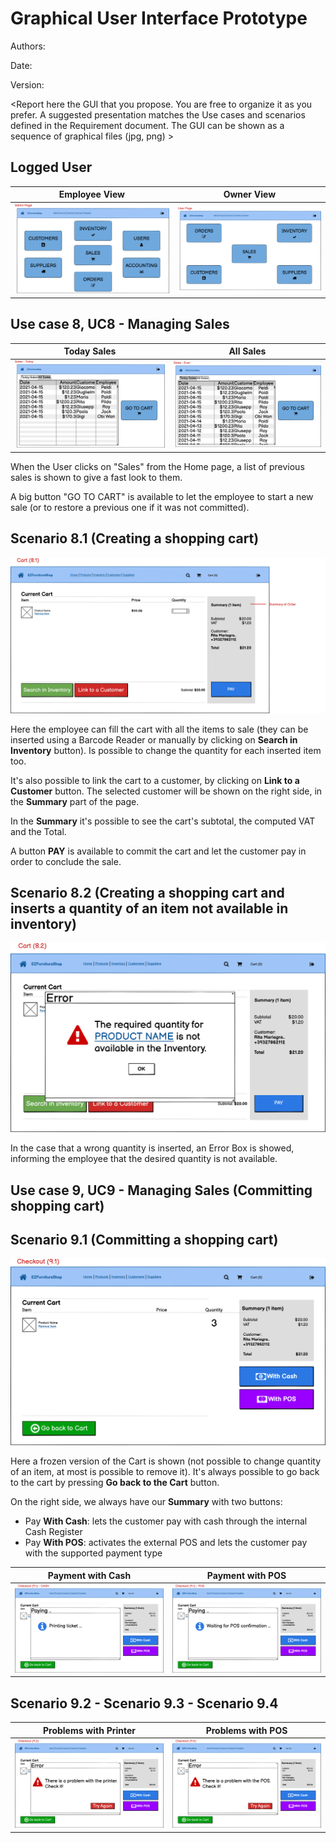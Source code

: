 # Graphical User Interface Prototype  

Authors:

Date:

Version:

\<Report here the GUI that you propose. You are free to organize it as you prefer. A suggested presentation matches the Use cases and scenarios defined in the Requirement document. The GUI can be shown as a sequence of graphical files (jpg, png)  >

## Logged User
| Employee View             |  Owner View |
:-------------------------:|:-------------------------:
| ![Logged User (Employee)](assets/images/AdminPage.png) | ![Logged User (Employee)](assets/images/UserPage.png) |

## Use case 8, UC8 - Managing Sales 

| Today Sales             |  All Sales |
:-------------------------:|:-------------------------:
| ![Logged User (Employee)](assets/images/B-SalesToday.png) | ![Logged User (Employee)](assets/images/C-SalesEver.png) |

When the User clicks on "Sales" from the Home page, a list of previous sales is shown to give a fast look to them.

A big button "GO TO CART" is available to let the employee to start a new sale (or to restore a previous one if it was not committed).

## Scenario 8.1 (Creating a shopping cart)
![Logged User (Employee)](assets/images/D-Cart(8.1).png)

Here the employee can fill the cart with all the items to sale (they can be inserted using a Barcode Reader or manually by clicking on **Search in Inventory** button). Is possible to change the quantity for each inserted item too. 

It's also possible to link the cart to a customer, by clicking on **Link to a Customer** button. The selected customer will be shown on the right side, in the **Summary** part of the page.

In the **Summary** it's possible to see the cart's subtotal, the computed VAT and the Total. 

A button **PAY** is available to commit the cart and let the customer pay in order to conclude the sale.

## Scenario 8.2 (Creating a shopping cart and inserts a quantity of an item not available in inventory)
![Logged User (Employee)](assets/images/E-Cart(8.2).png)

In the case that a wrong quantity is inserted, an Error Box is showed, informing the employee that the desired quantity is not available.

## Use case 9, UC9 - Managing Sales (Committing shopping cart)

## Scenario 9.1 (Committing a shopping cart)
![Logged User (Employee)](assets/images/F-Checkout(9.1).png)

Here a frozen version of the Cart is shown (not possible to change quantity of an item, at most is possible to remove it). It's always possible to go back to the cart by pressing **Go back to the Cart** button.

On the right side, we always have our **Summary** with two buttons:

- Pay **With Cash**: lets the customer pay with cash through the internal Cash Register
- Pay **With POS**: activates the external POS and lets the customer pay with the supported payment type

| Payment with Cash            |  Payment with POS |
:-------------------------:|:-------------------------:
| ![Logged User (Employee)](assets/images/G-Checkout(9.1)-CASH.png) | ![Logged User (Employee)](assets/images/H-Checkout(9.1)-POS.png) |

## Scenario 9.2 - Scenario 9.3 - Scenario 9.4

| Problems with Printer            |  Problems with POS |
:-------------------------:|:-------------------------:
| ![Logged User (Employee)](assets/images/J-9.3.png) | ![Logged User (Employee)](assets/images/M-Checkout(9.4).png) |